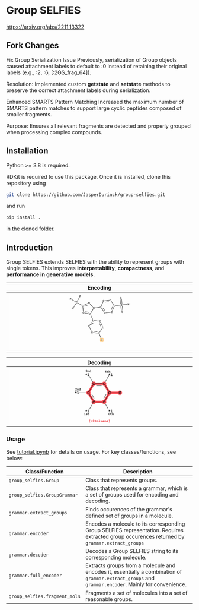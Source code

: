# Group SELFIES
https://arxiv.org/abs/2211.13322

## Fork Changes

Fix Group Serialization Issue
Previously, serialization of Group objects caused attachment labels to default to :0 instead of retaining their original labels (e.g., :2, :6, [:2GS_frag_64]).

Resolution: Implemented custom __getstate__ and __setstate__ methods to preserve the correct attachment labels during serialization.

Enhanced SMARTS Pattern Matching
Increased the maximum number of SMARTS pattern matches to support large cyclic peptides composed of smaller fragments.

Purpose: Ensures all relevant fragments are detected and properly grouped when processing complex compounds.

## Installation
Python >= 3.8 is required.

RDKit is required to use this package. Once it is installed, clone this repository using
```bash
git clone https://github.com/JasperDurinck/group-selfies.git
```
and run 
```bash
pip install .
``` 
in the cloned folder.

## Introduction
Group SELFIES extends SELFIES with the ability to represent groups with single tokens. This improves **interpretability**, **compactness**, and **performance in generative models**.

| Encoding |
|:--:|
| ![Encoding process](encoding.gif) |

| Decoding |
|:--:|
| ![Decoding process](decoding.gif) |



### Usage
See [tutorial.ipynb](tutorial/tutorial.ipynb) for details on usage. For key classes/functions, see below:

| Class/Function                              | Description                                                       |
| ------------------------------------- | ----------------------------------------------------------------- |
| ``group_selfies.Group``                   | Class that represents groups. |
| ``group_selfies.GroupGrammar``                   | Class that represents a grammar, which is a set of groups used for encoding and decoding. |
| ``grammar.extract_groups``             | Finds occurences of the grammar's defined set of groups in a molecule.       |
| ``grammar.encoder``             | Encodes a molecule to its corresponding Group SELFIES representation. Requires extracted group occurences returned by ``grammar.extract_groups``          |
| ``grammar.decoder`` | Decodes a Group SELFIES string to its corresponding molecule.        |
| ``grammar.full_encoder``       | Extracts groups from a molecule and encodes it, essentially a combination of ``grammar.extract_groups`` and ``grammar.encoder``. Mainly for convenience. |
| ``group_selfies.fragment_mols``       | Fragments a set of molecules into a set of reasonable groups.       |


